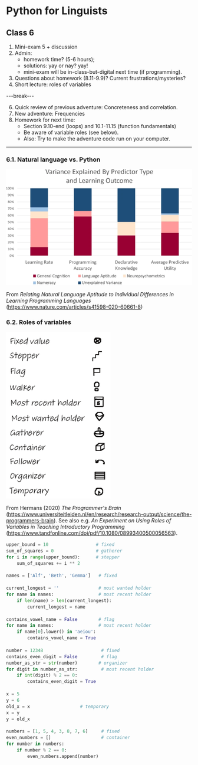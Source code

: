 # Python for Linguists

## Class 6
1. Mini-exam 5 + discussion
2. Admin: 
   - homework time? (5-6 hours);
   - solutions: yay or nay? yay!
   - mini-exam will be in-class-but-digital next time (if programming).
3. Questions about homework (8.11-9.9)? Current frustrations/mysteries?
4. Short lecture: roles of variables

---break---

6. Quick review of previous adventure: Concreteness and correlation.
7. New adventure: Frequencies
8. Homework for next time:
   - Section 9.10-end (loops) and 10.1-11.15 (function fundamentals)
   - Be aware of variable roles (see below).
   - Also: Try to make the adventure code run on your computer.

------


### 6.1. Natural language vs. Python

![image from Pratt about language aptitude and learning programming](slides/pratt2020_learning.png)

From _Relating Natural Language Aptitude to Individual Differences in Learning Programming Languages_ (https://www.nature.com/articles/s41598-020-60661-8)


### 6.2. Roles of variables

![image from Hermans with variable roles](slides/hermans2020_roles.png)

From Hermans (2020) _The Programmer's Brain_ (https://www.universiteitleiden.nl/en/research/research-output/science/the-programmers-brain).
See also e.g. _An Experiment on Using Roles of Variables in Teaching Introductory Programming_ (https://www.tandfonline.com/doi/pdf/10.1080/08993400500056563).

```python
upper_bound = 10                  # fixed
sum_of_squares = 0                # gatherer 
for i in range(upper_bound):      # stepper      
    sum_of_squares += i ** 2
    
names = ['Alf', 'Beth', 'Gemma']   # fixed     

current_longest = ''               # most wanted holder   
for name in names:                 # most recent holder     
    if len(name) > len(current_longest):
        current_longest = name

contains_vowel_name = False        # flag     
for name in names:                 # most recent holder
    if name[0].lower() in 'aeiou':
        contains_vowel_name = True

number = 12348                      # fixed
contains_even_digit = False         # flag
number_as_str = str(number)        # organizer    
for digit in number_as_str:         # most recent holder
    if int(digit) % 2 == 0:
        contains_even_digit = True
        
x = 5
y = 6
old_x = x                   # temporary               
x = y
y = old_x

numbers = [1, 5, 4, 3, 8, 7, 6]     # fixed
even_numbers = []                   # container    
for number in numbers:
    if number % 2 == 0:
        even_numbers.append(number)

```